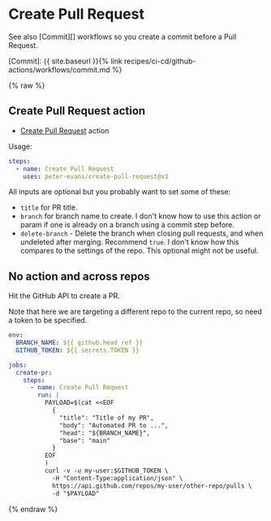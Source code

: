 # Create Pull Request

See also [Commit][] workflows so you create a commit before a Pull Request.

[Commit]: {{ site.baseurl }}{% link recipes/ci-cd/github-actions/workflows/commit.md %}


{% raw %}

## Create Pull Request action

- [Create Pull Request](https://github.com/marketplace/actions/create-pull-request) action

Usage:

```yaml
steps:
  - name: Create Pull Request
    uses: peter-evans/create-pull-request@v3
```

All inputs are optional but you probably want to set some of these:

- `title` for PR title.
- `branch` for branch name to create. I don't know how to use this action or param if one is already on a branch using a commit step before.
- `delete-branch` - Delete the branch when closing pull requests, and when undeleted after merging. Recommend `true`. I don't know how this compares to the settings of the repo. This optional might not be useful.	


## No action and across repos

Hit the GitHub API to create a PR. 

Note that here we are targeting a different repo to the current repo, so need a token to be specified.

```yaml
env:
  BRANCH_NAME: ${{ github.head_ref }}
  GITHUB_TOKEN: ${{ secrets.TOKEN }}

jobs:
  create-pr:
    steps:
      - name: Create Pull Request
        run: |
          PAYLOAD=$(cat <<EOF
            {
              "title": "Title of my PR",
              "body": "Automated PR to ...",
              "head": "${BRANCH_NAME}",
              "base": "main"
            }
          EOF
          )
          curl -v -u my-user:$GITHUB_TOKEN \
            -H "Content-Type:application/json" \
            https://api.github.com/repos/my-user/other-repo/pulls \
            -d "$PAYLOAD"
```


{% endraw %}
